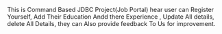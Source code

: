 This is Command Based  JDBC Project(Job Portal) hear user can Register Yourself, Add Their Education
Andd there Experience , Update All details, delete All Details, they can Also provide feedback To Us for improvement.  
